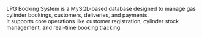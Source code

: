 LPG Booking System is a MySQL-based database designed to manage gas cylinder bookings, customers, deliveries, and payments.  
It supports core operations like customer registration, cylinder stock management, and real-time booking tracking.
